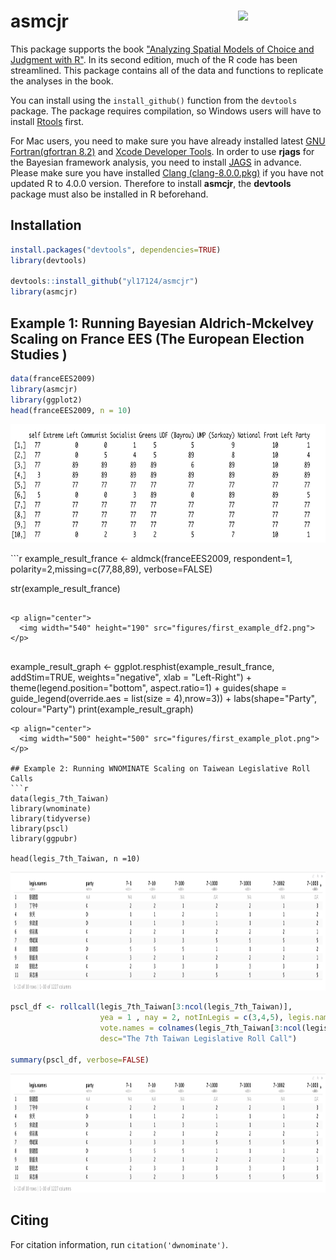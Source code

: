 
# asmcjr <img src="https://quantoid.net/files/images/booksticker.png" width="140" align="right" /> <br /> 


This package supports the book ["Analyzing Spatial Models of Choice and Judgment with R"](https://www.crcpress.com/Analyzing-Spatial-Models-of-Choice-and-Judgment-with-R/Armstrong-II-Bakker-Carroll-Hare-Poole-Rosenthal/p/book/9781466517158).  In its second edition, much of the R code has been streamlined. This package contains all of the data and functions to replicate the analyses in the book. 

You can install using the `install_github()` function from the `devtools` package.  The package requires compilation, so Windows users will have to install [Rtools](https://cran.r-project.org/bin/windows/Rtools/) first.  

For Mac users, you need to  make sure you have already installed latest [GNU Fortran(gfortran 8.2)](https://github.com/fxcoudert/gfortran-for-macOS/releases) and [Xcode Developer Tools](https://developer.apple.com/support/xcode/). In order to use __rjags__ for the Bayesian framework analysis, you need to install [JAGS](https://sourceforge.net/projects/mcmc-jags/files/JAGS/) in advance. Please make sure you have installed [Clang (clang-8.0.0.pkg)](https://cran.r-project.org/bin/macosx/tools/) if you have not updated R to 4.0.0 version. Therefore to install __asmcjr__, the __devtools__ package must also be installed in R beforehand. 

## Installation 
```r
install.packages("devtools", dependencies=TRUE)
library(devtools)

devtools::install_github("yl17124/asmcjr")
library(asmcjr)
```



## Example 1: Running Bayesian Aldrich-Mckelvey Scaling on France EES (The European Election Studies )
```r
data(franceEES2009)
library(asmcjr)
library(ggplot2)
head(franceEES2009, n = 10)
```
<p align="center">
  <img width="540" height="190" src="figures/first_example_df1.png">
</p>
```r
example_result_france <- aldmck(franceEES2009, respondent=1, 
                                polarity=2,missing=c(77,88,89), verbose=FALSE)
                                
str(example_result_france)                        
```

<p align="center">
  <img width="540" height="190" src="figures/first_example_df2.png">
</p>


```
example_result_graph <- ggplot.resphist(example_result_france, addStim=TRUE, weights="negative", xlab = "Left-Right") +
    theme(legend.position="bottom", aspect.ratio=1) +
    guides(shape = guide_legend(override.aes = list(size = 4),nrow=3)) +
    labs(shape="Party", colour="Party")
print(example_result_graph)
```
<p align="center">
  <img width="500" height="500" src="figures/first_example_plot.png">
</p>

## Example 2: Running WNOMINATE Scaling on Taiwean Legislative Roll Calls 
```r
data(legis_7th_Taiwan)
library(wnominate)
library(tidyverse)
library(pscl)
library(ggpubr)

head(legis_7th_Taiwan, n =10)
```
<p align="center">
  <img width="540" height="190" src="figures/second_example_df.png">
</p>

```r
pscl_df <- rollcall(legis_7th_Taiwan[3:ncol(legis_7th_Taiwan)],
                    yea = 1 , nay = 2, notInLegis = c(3,4,5), legis.names = legis_7th_Taiwan$legis.names,
                    vote.names = colnames(legis_7th_Taiwan[3:ncol(legis_7th_Taiwan)]),
                    desc="The 7th Taiwan Legislative Roll Call")

summary(pscl_df, verbose=FALSE)      
```

<p align="center">
  <img width="540" height="190" src="figures/second_example_df.png">
</p>




## Citing

For citation information, run `citation('dwnominate')`.
